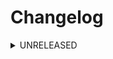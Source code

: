 # Changelog

<details>

<summary>UNRELEASED</summary>

## `0.1.0a0`

### `jupyterlite-pyodide-lock 0.1.0a0`

- initial release

### `jupyterlite-pyodide-lock-webdriver 0.1.0a0`

- initial release

</details>

